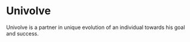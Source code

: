 # Univolve
Univolve is a partner in unique evolution of an individual towards his goal and success.
